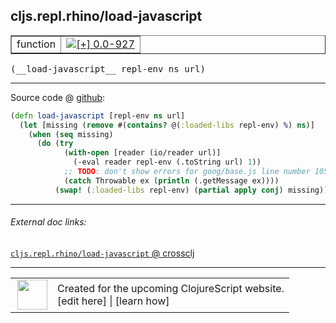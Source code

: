 ## cljs.repl.rhino/load-javascript



 <table border="1">
<tr>
<td>function</td>
<td><a href="https://github.com/cljsinfo/cljs-api-docs/tree/0.0-927"><img valign="middle" alt="[+] 0.0-927" title="Added in 0.0-927" src="https://img.shields.io/badge/+-0.0--927-lightgrey.svg"></a> </td>
</tr>
</table>


 <samp>
(__load-javascript__ repl-env ns url)<br>
</samp>

---







Source code @ [github](https://github.com/clojure/clojurescript/blob/r2199/src/clj/cljs/repl/rhino.clj#L86-L94):

```clj
(defn load-javascript [repl-env ns url]
  (let [missing (remove #(contains? @(:loaded-libs repl-env) %) ns)]
    (when (seq missing)
      (do (try
            (with-open [reader (io/reader url)]
              (-eval reader repl-env (.toString url) 1))
            ;; TODO: don't show errors for goog/base.js line number 105
            (catch Throwable ex (println (.getMessage ex))))
          (swap! (:loaded-libs repl-env) (partial apply conj) missing)))))
```

<!--
Repo - tag - source tree - lines:

 <pre>
clojurescript @ r2199
└── src
    └── clj
        └── cljs
            └── repl
                └── <ins>[rhino.clj:86-94](https://github.com/clojure/clojurescript/blob/r2199/src/clj/cljs/repl/rhino.clj#L86-L94)</ins>
</pre>

-->

---



###### External doc links:

[`cljs.repl.rhino/load-javascript` @ crossclj](http://crossclj.info/fun/cljs.repl.rhino/load-javascript.html)<br>

---

 <table>
<tr><td>
<img valign="middle" align="right" width="48px" src="http://i.imgur.com/Hi20huC.png">
</td><td>
Created for the upcoming ClojureScript website.<br>
[edit here] | [learn how]
</td></tr></table>

[edit here]:https://github.com/cljsinfo/cljs-api-docs/blob/master/cljsdoc/cljs.repl.rhino_load-javascript.cljsdoc
[learn how]:https://github.com/cljsinfo/cljs-api-docs/wiki/cljsdoc-files

<!--

This information was too distracting to show to readers, but I'll leave it
commented here since it is helpful to:

- pretty-print the data used to generate this document
- and show how to retrieve that data



The API data for this symbol:

```clj
{:ns "cljs.repl.rhino",
 :name "load-javascript",
 :type "function",
 :signature ["[repl-env ns url]"],
 :source {:code "(defn load-javascript [repl-env ns url]\n  (let [missing (remove #(contains? @(:loaded-libs repl-env) %) ns)]\n    (when (seq missing)\n      (do (try\n            (with-open [reader (io/reader url)]\n              (-eval reader repl-env (.toString url) 1))\n            ;; TODO: don't show errors for goog/base.js line number 105\n            (catch Throwable ex (println (.getMessage ex))))\n          (swap! (:loaded-libs repl-env) (partial apply conj) missing)))))",
          :title "Source code",
          :repo "clojurescript",
          :tag "r2199",
          :filename "src/clj/cljs/repl/rhino.clj",
          :lines [86 94]},
 :full-name "cljs.repl.rhino/load-javascript",
 :full-name-encode "cljs.repl.rhino_load-javascript",
 :history [["+" "0.0-927"]]}

```

Retrieve the API data for this symbol:

```clj
;; from Clojure REPL
(require '[clojure.edn :as edn])
(-> (slurp "https://raw.githubusercontent.com/cljsinfo/cljs-api-docs/catalog/cljs-api.edn")
    (edn/read-string)
    (get-in [:symbols "cljs.repl.rhino/load-javascript"]))
```

-->
